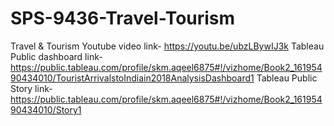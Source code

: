 # SPS-9436-Travel-Tourism
Travel &amp; Tourism
Youtube video link- https://youtu.be/ubzLBywIJ3k
Tableau Public dashboard link- https://public.tableau.com/profile/skm.aqeel6875#!/vizhome/Book2_16195490434010/TouristArrivalstoIndiain2018AnalysisDashboard1
Tableau Public Story link-https://public.tableau.com/profile/skm.aqeel6875#!/vizhome/Book2_16195490434010/Story1
